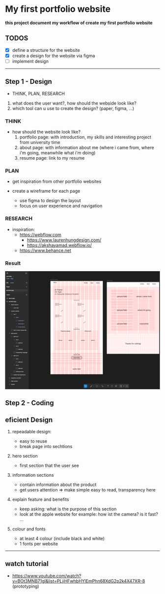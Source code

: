 # My first portfolio website

**this project document my workflow of create my first portfolio website**

## TODOS

- [x] define a structure for the website
- [x] create a design for the website via figma
- [ ] implement design

---

## Step 1 - Design

- THINK, PLAN, RESEARCH

1. what does the user want?, how should the webside look like?
2. which tool can u use to create the design? (paper, figma, ...)

### THINK

- how should the website look like?
  1. portfolio page: with introduction, my skills and interesting project from university time
  2. about page: with information about me (where i came from, where i'm going, meanwhile what i'm doing)
  3. resume page: link to my resume

### PLAN

- get inspiration from other portfolio websites

- create a wireframe for each page
  - use figma to design the layout
  - focus on user experience and navigation

### RESEARCH

- inspiration:
  - https://webflow.com
    - https://www.laurenhungdesign.com/
    - https://akshayamad.webflow.io/
  - https://www.behance.net

### Result
![website_structure_v1](image/figma_structure_v1.png)

## Step 2 - Coding

## eficient Design

1. repeadable design:

   - easy to reuse
   - break page into sechtions

2. hero section

   - first section that the user see

3. information sections

   - contain information about the product
   - get users attention => make simple easy to read, transparency here

4. explain feature and benefits

   - keep asking: what is the purpose of this section
   - look at the apple website for example: how ist the camera? is it fast? ...

5. colour and fonts
   - at least 4 colour (include black and white)
   - 1 fonts per website

---

## watch tutorial

- https://www.youtube.com/watch?v=BOt3MNB71gI&list=PLjiHFwhbHYlEmPhn68XdG2p2k4X47XR-8 (prototyping)
